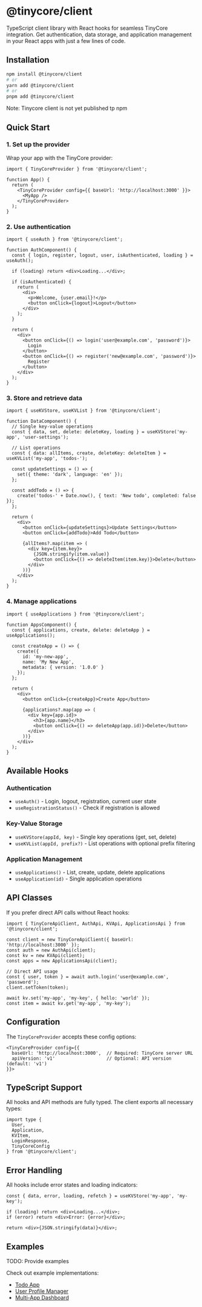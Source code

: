 # @tinycore/client

TypeScript client library with React hooks for seamless TinyCore integration. Get authentication, data storage, and application management in your React apps with just a few lines of code.

## Installation

```bash
npm install @tinycore/client
# or
yarn add @tinycore/client
# or  
pnpm add @tinycore/client
```

Note: Tinycore client is not yet published tp npm

## Quick Start

### 1. Set up the provider

Wrap your app with the TinyCore provider:

```tsx
import { TinyCoreProvider } from '@tinycore/client';

function App() {
  return (
    <TinyCoreProvider config={{ baseUrl: 'http://localhost:3000' }}>
      <MyApp />
    </TinyCoreProvider>
  );
}
```

### 2. Use authentication

```tsx
import { useAuth } from '@tinycore/client';

function AuthComponent() {
  const { login, register, logout, user, isAuthenticated, loading } = useAuth();

  if (loading) return <div>Loading...</div>;

  if (isAuthenticated) {
    return (
      <div>
        <p>Welcome, {user.email}!</p>
        <button onClick={logout}>Logout</button>
      </div>
    );
  }

  return (
    <div>
      <button onClick={() => login('user@example.com', 'password')}>
        Login
      </button>
      <button onClick={() => register('new@example.com', 'password')}>
        Register
      </button>
    </div>
  );
}
```

### 3. Store and retrieve data

```tsx
import { useKVStore, useKVList } from '@tinycore/client';

function DataComponent() {
  // Single key-value operations
  const { data, set, delete: deleteKey, loading } = useKVStore('my-app', 'user-settings');
  
  // List operations
  const { data: allItems, create, deleteKey: deleteItem } = useKVList('my-app', 'todos-');

  const updateSettings = () => {
    set({ theme: 'dark', language: 'en' });
  };

  const addTodo = () => {
    create('todos-' + Date.now(), { text: 'New todo', completed: false });
  };

  return (
    <div>
      <button onClick={updateSettings}>Update Settings</button>
      <button onClick={addTodo}>Add Todo</button>
      
      {allItems?.map(item => (
        <div key={item.key}>
          {JSON.stringify(item.value)}
          <button onClick={() => deleteItem(item.key)}>Delete</button>
        </div>
      ))}
    </div>
  );
}
```

### 4. Manage applications

```tsx
import { useApplications } from '@tinycore/client';

function AppsComponent() {
  const { applications, create, delete: deleteApp } = useApplications();

  const createApp = () => {
    create({
      id: 'my-new-app',
      name: 'My New App',
      metadata: { version: '1.0.0' }
    });
  };

  return (
    <div>
      <button onClick={createApp}>Create App</button>
      
      {applications?.map(app => (
        <div key={app.id}>
          <h3>{app.name}</h3>
          <button onClick={() => deleteApp(app.id)}>Delete</button>
        </div>
      ))}
    </div>
  );
}
```

## Available Hooks

### Authentication
- `useAuth()` - Login, logout, registration, current user state
- `useRegistrationStatus()` - Check if registration is allowed

### Key-Value Storage  
- `useKVStore(appId, key)` - Single key operations (get, set, delete)
- `useKVList(appId, prefix?)` - List operations with optional prefix filtering

### Application Management
- `useApplications()` - List, create, update, delete applications
- `useApplication(id)` - Single application operations

## API Classes

If you prefer direct API calls without React hooks:

```tsx
import { TinyCoreApiClient, AuthApi, KVApi, ApplicationsApi } from '@tinycore/client';

const client = new TinyCoreApiClient({ baseUrl: 'http://localhost:3000' });
const auth = new AuthApi(client);
const kv = new KVApi(client);
const apps = new ApplicationsApi(client);

// Direct API usage
const { user, token } = await auth.login('user@example.com', 'password');
client.setToken(token);

await kv.set('my-app', 'my-key', { hello: 'world' });
const item = await kv.get('my-app', 'my-key');
```

## Configuration

The `TinyCoreProvider` accepts these config options:

```tsx
<TinyCoreProvider config={{
  baseUrl: 'http://localhost:3000',  // Required: TinyCore server URL
  apiVersion: 'v1'                   // Optional: API version (default: 'v1')
}}>
```

## TypeScript Support

All hooks and API methods are fully typed. The client exports all necessary types:

```tsx
import type { 
  User, 
  Application, 
  KVItem, 
  LoginResponse,
  TinyCoreConfig 
} from '@tinycore/client';
```

## Error Handling

All hooks include error states and loading indicators:

```tsx
const { data, error, loading, refetch } = useKVStore('my-app', 'my-key');

if (loading) return <div>Loading...</div>;
if (error) return <div>Error: {error}</div>;

return <div>{JSON.stringify(data)}</div>;
```

## Examples

TODO: Provide examples

Check out example implementations:
- [Todo App](./examples/todo-app)
- [User Profile Manager](./examples/profile-manager)
- [Multi-App Dashboard](./examples/dashboard)
